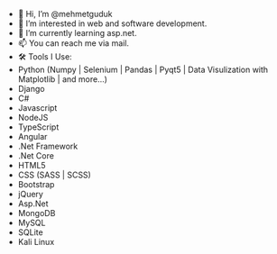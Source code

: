 - 👋 Hi, I’m @mehmetguduk
- 👀 I’m interested in web and software development.
- 🌱 I’m currently learning asp.net.
- 📫 You can reach me via mail.
- 🛠️ Tools I Use:
- Python (Numpy | Selenium | Pandas | Pyqt5 | Data Visulization with Matplotlib | and more...)
- Django
- C#
- Javascript
- NodeJS
- TypeScript
- Angular
- .Net Framework
- .Net Core
- HTML5
- CSS (SASS | SCSS)
- Bootstrap
- jQuery
- Asp.Net
- MongoDB
- MySQL
- SQLite
- Kali Linux

<!---
mehmetguduk/mehmetguduk is a ✨ special ✨ repository because its `README.md` (this file) appears on your GitHub profile.
You can click the Preview link to take a look at your changes.
--->
